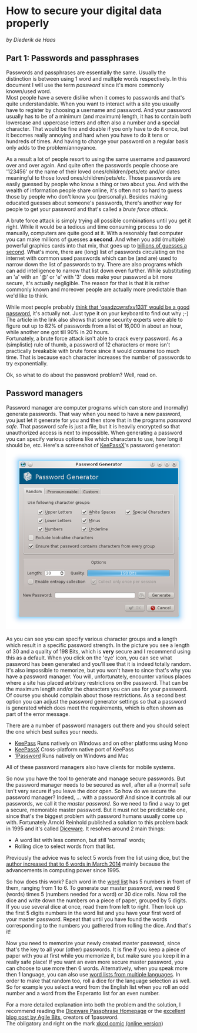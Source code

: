# How to secure your digital data properly
_by Diederik de Haas_

## Part 1: Passwords and passphrases
Passwords and passphrases are essentially the same. Usually the distinction is between using 1 word and multiple words respectively. In this document I will use the term _password_ since it's more commonly known/used word.  
Most people have a severe dislike when it comes to passwords and that's quite understandable. When you want to interact with a site you usually have to register by choosing a username and password. And your password usually has to be of a minimum (and maximum) length, it has to contain both lowercase and uppercase letters and often also a number and a special character. That would be fine and doable if you only have to do it once, but it becomes really annoying and hard when you have to do it tens or hundreds of times. And having to change your password on a regular basis only adds to the problem/annoyance.  

As a result a lot of people resort to using the same username and password over and over again. And quite often the passwords people choose are '123456' or the name of their loved ones/children/pets/etc and/or dates meaningful to those loved ones/children/pets/etc. Those passwords are easily guessed by people who know a thing or two about you. And with the wealth of information people share online, it's often not so hard to guess those by people who don't know you (personally). 
Besides making educated guesses about someone's passwords, there's another way for people to get your password and that's called a _brute force attack_.

A brute force attack is simply trying all possible combinations until you get it right. While it would be a tedious and time consuming process to do manually, computers are quite good at it. With a resonably fast computer you can make millions of guesses **a second**. And when you add (multiple) powerful graphics cards into that mix, that goes up to [billions of guesses a second](http://arstechnica.com/security/2012/08/passwords-under-assault/). What's more, there are (long) list of passwords circulating on the internet with common used passwords which can be (and are) used to narrow down the list of passwords to try. There are also programs which can add intelligence to narrow that list down even further. While substituting an 'a' with an '@' or 'e' with '3' does make your password a bit more secure, it's actually negligible. The reason for that is that it is rather commonly known and moreover people are actually more predictable than we'd like to think. 

While most people probably [think that 'qeadzcwrsfxv1331' would be a good password](http://arstechnica.com/security/2013/05/how-crackers-make-minced-meat-out-of-your-passwords/), it's actually not. Just type it on your keyboard to find out why ;-) The article in the link also shows that some security experts were able to figure out up to 82% of passwords from a list of 16,000 in about an hour, while another one got till 90% in 20 hours.  
Fortunately, a brute force attack isn't able to crack every password. As a (simplistic) rule of thumb, a password of 12 characters or more isn't practically breakable with brute force since it would consume too much time. That is because each character increases the number of passwords to try exponentially.

Ok, so what to do about the password problem? Well, read on.

## Password managers
Password manager are computer programs which can store and (normally) generate passwords. That way when you need to have a new password, you just let it generate for you and then store that in the programs _password safe_. That password safe is just a file, but it is heavily encrypted so that unauthorized access is next to impossible. When generating a password you can specify various options like which characters to use, how long it should be, etc. 
Here's a screenshot of [KeePassX](https://www.keepassx.org/)'s password generator: ![KeePassX password generator](keepassx-password-generator.png)

As you can see you can specify various character groups and a length which result in a specific password strength. In the picture you see a length of 30 and a quality of 198 Bits, which is **very** secure and I recommend using this as a default. When you click on the 'eye' icon, you can see what password has been generated and you'll see that it is indeed totally random. It's also impossible to memorize, but you won't have to since that's why you have a password manager.
You will, unfortunately, encounter various places where a site has placed arbitrary restrictions on the password. That can be the maximum length and/or the characters you can use for your password. Of course you should complain about those restrictions. As a second best option you can adjust the password generator settings so that a password is generated which does meet the requirements, which is often shown as part of the error message. 

There are a number of password managers out there and you should select the one which best suites your needs.
- [KeePass](http://keepass.info/) Runs natively on Windows and on other platforms using Mono
- [KeePassX](https://www.keepassx.org/) Cross-platform native port of KeePass
- [1Password](https://agilebits.com/onepassword) Runs natively on Windows and Mac

All of these password managers also have clients for mobile systems.

So now you have the tool to generate and manage secure passwords. But the password manager needs to be secured as well, after all a (normal) safe isn't very secure if you leave the door open. So how do we secure the password manager? Indeed, ... with a password! And since it controls all our passwords, we call it the _master password_.
So we need to find a way to get a secure, memorable master password. But it must not be predictable one, since that's the biggest problem with password humans usually come up with. Fortunately Arnold Reinhold published a solution to this problem back in 1995 and it's called [Diceware](http://world.std.com/~reinhold/diceware.html).   It resolves around 2 main things:
- A word list with less common, but still 'normal' words;
- Rolling dice to select words from that list.

Previously the advice was to select 5 words from the list using dice, but the [author increased that to 6 words in March 2014](http://diceware.blogspot.com/2014/03/time-to-add-word.html) mainly because the advancements in computing power since 1995.

So how does this work? Each word in the [word list](diceware.wordlist.asc) has 5 numbers in front of them, ranging from 1 to 6. To generate our master password, we need 6 (words) times 5 (numbers needed for a word) or 30 dice rolls. Now roll the dice and write down the numbers on a piece of paper, grouped by 5 digits. If you use several dice at once, read them from left to right. Then look up the first 5 digits numbers in the word list and you have your first word of your master password. Repeat that until you have found the words corresponding to the numbers you gathered from rolling the dice. And that's it!

Now you need to memorize your newly created master password, since that's the key to all your (other) passwords. It is fine if you keep a piece of paper with you at first while you memorize it, but make sure you keep it in a really safe place!
If you want an even more secure master password, you can choose to use more then 6 words. Alternatively, when you speak more then 1 language, you can also use [word lists from multiple languages](http://world.std.com/~reinhold/diceware.html#languages). In order to make that random too, roll a dice for the language selection as well. So for example you select a word from the English list when you roll an odd number and a word from the Esperanto list for an even number.

For a more detailed explanation into both the problem and the solution, I recommend reading the [Diceware Passphrase Homepage](http://world.std.com/~reinhold/diceware.html) or the [excellent blog post by Agile Bits](https://blog.agilebits.com/2011/06/21/toward-better-master-passwords/), creators of 1password.  
The obligatory and right on the mark [xkcd comic](xkcd_936_password_strength.png) [(online version](https://xkcd.com/936/))
